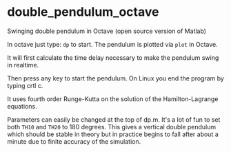 # double_pendulum_octave
Swinging double pendulum in Octave (open source version of Matlab)

In octave just type: `dp` to start. The pendulum is plotted via `plot` in Octave.

It will first calculate the time delay necessary to make the pendulum swing in realtime.

Then press any key to start the pendulum. On Linux you end the program by typing crtl c.

It uses fourth order Runge-Kutta on the solution of the Hamilton-Lagrange equations.

Parameters can easily be changed at the top of dp.m. 
It's a lot of fun to set both `TH10` and `TH20` to 180 degrees.
This gives a vertical double pendulum which should be stable in theory but in practice begins to fall after about a minute due to finite accuracy of the simulation.
